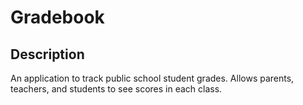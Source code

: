 # Gradebook

## Description

An application to track public school student grades.  Allows parents, teachers, and students to see scores in each class.
